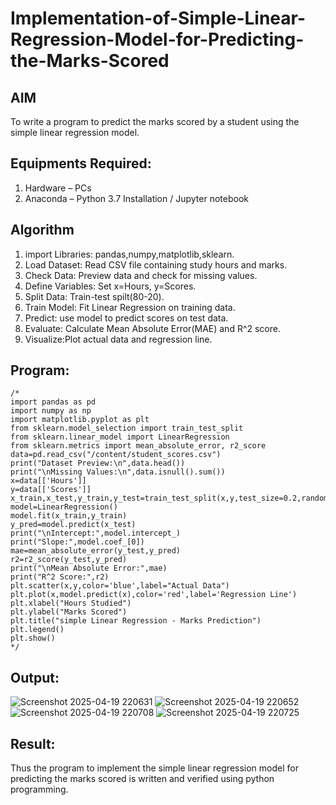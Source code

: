 # Implementation-of-Simple-Linear-Regression-Model-for-Predicting-the-Marks-Scored

## AIM
To write a program to predict the marks scored by a student using the simple linear regression model.

## Equipments Required:
1. Hardware – PCs
2. Anaconda – Python 3.7 Installation / Jupyter notebook

## Algorithm
1. import Libraries: pandas,numpy,matplotlib,sklearn.
2. Load Dataset: Read CSV file containing study hours and marks.
3. Check Data: Preview data and check for missing values.
4. Define Variables: Set x=Hours, y=Scores.
5. Split Data: Train-test spilt(80-20).
6. Train Model: Fit Linear Regression on training data.
7. Predict: use model to predict scores on test data.
8. Evaluate: Calculate Mean Absolute Error(MAE) and R^2 score.
9. Visualize:Plot actual data and regression line. 

## Program:
```
/*
import pandas as pd
import numpy as np
import matplotlib.pyplot as plt
from sklearn.model_selection import train_test_split
from sklearn.linear_model import LinearRegression
from sklearn.metrics import mean_absolute_error, r2_score
data=pd.read_csv("/content/student_scores.csv")
print("Dataset Preview:\n",data.head())
print("\nMissing Values:\n",data.isnull().sum())
x=data[['Hours']]
y=data[['Scores']]
x_train,x_test,y_train,y_test=train_test_split(x,y,test_size=0.2,random_state=42)
model=LinearRegression()
model.fit(x_train,y_train)
y_pred=model.predict(x_test)
print("\nIntercept:",model.intercept_)
print("Slope:",model.coef_[0])
mae=mean_absolute_error(y_test,y_pred)
r2=r2_score(y_test,y_pred)
print("\nMean Absolute Error:",mae)
print("R^2 Score:",r2)
plt.scatter(x,y,color='blue',label="Actual Data")
plt.plot(x,model.predict(x),color='red',label='Regression Line')
plt.xlabel("Hours Studied")
plt.ylabel("Marks Scored")
plt.title("simple Linear Regression - Marks Prediction")
plt.legend()
plt.show() 
*/
```

## Output:
![Screenshot 2025-04-19 220631](https://github.com/user-attachments/assets/5d2f5acc-0cb9-4d22-a510-025dcf9b9a57)
![Screenshot 2025-04-19 220652](https://github.com/user-attachments/assets/b89a0ece-579e-4935-870f-0780863e29b4)
![Screenshot 2025-04-19 220708](https://github.com/user-attachments/assets/b00c98b1-6afa-41e7-9268-c4557ce29636)
![Screenshot 2025-04-19 220725](https://github.com/user-attachments/assets/08870e3f-4f98-4d6d-9d85-cf77f1d6ff7c)


## Result:
Thus the program to implement the simple linear regression model for predicting the marks scored is written and verified using python programming.

